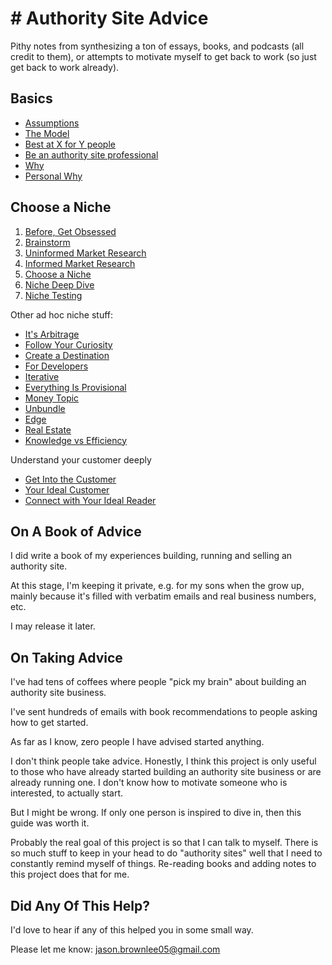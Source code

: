 # # Authority Site Advice

Pithy notes from synthesizing a ton of essays, books, and podcasts (all credit to them), or attempts to motivate myself to get back to work (so just get back to work already).

## Basics

* [Assumptions](assumptions.md)
* [The Model](model.md)
* [Best at X for Y people](x_for_y.md)
* [Be an authority site professional](pro.md)
* [Why](why.md)
* [Personal Why](personal_why.md)

## Choose a Niche

1. [Before, Get Obsessed](before_obsessed.md)
2. [Brainstorm](brainstorm.md)
3. [Uninformed Market Research](uninformed_market_research.md)
4. [Informed Market Research](informed_market_research.md)
5. [Choose a Niche](choose_a_niche.md)
6. [Niche Deep Dive](niche_deep_dive.md)
7. [Niche Testing](niche_testing.md)

Other ad hoc niche stuff:

* [It's Arbitrage](arbitrage.md)
* [Follow Your Curiosity](curiosity.md)
* [Create a Destination](destination.md)
* [For Developers](for_developers.md)
* [Iterative](iterative.md)
* [Everything Is Provisional](everything_is_provisional.md)
* [Money Topic](money_topic.md)
* [Unbundle](unbundle.md)
* [Edge](edge.md)
* [Real Estate](realestate.md)
* [Knowledge vs Efficiency](knowledge_efficiency.md)

Understand your customer deeply

* [Get Into the Customer](get_into_the_customer.md)
* [Your Ideal Customer](your_ideal_customer.md)
* [Connect with Your Ideal Reader](connect_with_your_ideal_reader.md)



## On A Book of Advice

I did write a book of my experiences building, running and selling an authority site.

At this stage, I'm keeping it private, e.g. for my sons when the grow up, mainly because it's filled with verbatim emails and real business numbers, etc.

I may release it later.


## On Taking Advice

I've had tens of coffees where people "pick my brain" about building an authority site business.

I've sent hundreds of emails with book recommendations to people asking how to get started.

As far as I know, zero people I have advised started anything.

I don't think people take advice. Honestly, I think this project is only useful to those who have already started building an authority site business or are already running one. I don't know how to motivate someone who is interested, to actually start.

But I might be wrong. If only one person is inspired to dive in, then this guide was worth it.

Probably the real goal of this project is so that I can talk to myself. There is so much stuff to keep in your head to do "authority sites" well that I need to constantly remind myself of things. Re-reading books and adding notes to this project does that for me.

## Did Any Of This Help?

I'd love to hear if any of this helped you in some small way.

Please let me know: jason.brownlee05@gmail.com



